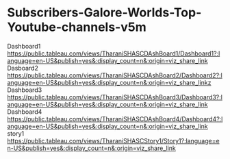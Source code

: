 # Subscribers-Galore-Worlds-Top-Youtube-channels-v5m

Dashboard1 https://public.tableau.com/views/TharaniSHASCDAshBoard1/Dashboard1?:language=en-US&publish=yes&:display_count=n&:origin=viz_share_link
Dasboard2 https://public.tableau.com/views/TharaniSHASCDAshBoard2/Dashboard2?:language=en-US&publish=yes&:display_count=n&:origin=viz_share_linkz
Dashboard3 https://public.tableau.com/views/TharaniSHASCDAshBoard3/Dashboard3?:language=en-US&publish=yes&:display_count=n&:origin=viz_share_link
Dashboard4 https://public.tableau.com/views/TharaniSHASCDAshBoard4/Dashboard4?:language=en-US&publish=yes&:display_count=n&:origin=viz_share_link
story1 https://public.tableau.com/views/TharaniSHASCStory1/Story1?:language=en-US&publish=yes&:display_count=n&:origin=viz_share_link
